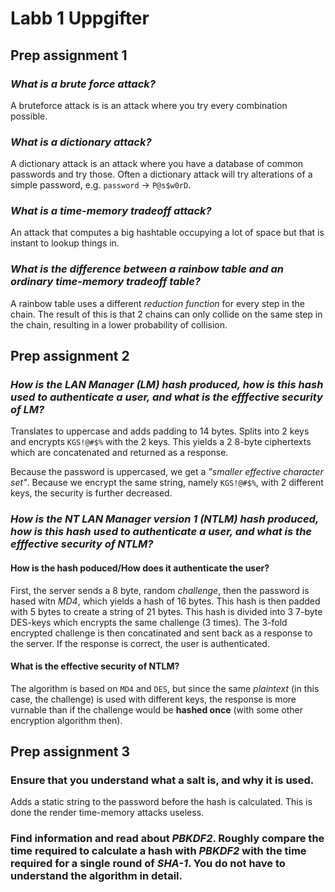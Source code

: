 # Labb 1 Uppgifter
## Prep assignment 1
### *What is a brute force attack?*
A bruteforce attack is is an attack where you try every combination possible.

### *What is a dictionary attack?*
A dictionary attack is an attack where you have a database of common passwords and try those. Often a dictionary attack will try alterations of a simple password, e.g. `password` -> `P@s$w0rD`.

### *What is a time-memory tradeoff attack?*
An attack that computes a big hashtable occupying a lot of space but that is instant to lookup things in.

### *What is the difference between a rainbow table and an ordinary time-memory tradeoff table?*
A rainbow table uses a different *reduction function* for every step in the chain. The result of
this is that 2 chains can only collide on the same step in the chain, resulting in a lower
probability of collision.



## Prep assignment 2
### *How is the LAN Manager (LM) hash produced, how is this hash used to authenticate a user, and what is the efffective security of LM?*
Translates to uppercase and adds padding to 14 bytes.
Splits into 2 keys and encrypts `KGS!@#$%` with the 2 keys. This yields a 2
8-byte ciphertexts which are concatenated and returned as a response.

Because the password is uppercased, we get a *"smaller effective character set"*. Because we encrypt the same string, namely `KGS!@#$%`, with 2 different keys, the security is further decreased.

### *How is the NT LAN Manager version 1 (NTLM) hash produced, how is this hash used to authenticate a user, and what is the efffective security of NTLM?*
#### How is the hash poduced/How does it authenticate the user?
First, the server sends a 8 byte, random *challenge*, then the password is hased witn *MD4*, which
yields a hash of 16 bytes. This hash is then padded with 5 bytes to create a string of 21 bytes.
This hash is divided into 3 7-byte DES-keys which encrypts the same challenge (3 times). The 3-fold
encrypted challenge is then concatinated and sent back as a response to the server. If the response
is correct, the user is authenticated.

#### What is the effective security of NTLM?
The algorithm is based on `MD4` and `DES`, but since the same *plaintext* (in
this case, the challenge) is used with different keys, the response is more
vurnable than if the challenge would be **hashed once** (with some other
encryption algorithm then).



## Prep assignment 3
### Ensure that you understand what a salt is, and why it is used.
Adds a static string to the password before the hash is calculated. This is
done the render time-memory attacks useless.

### Find information and read about *PBKDF2*. Roughly compare the time required to calculate a hash with *PBKDF2* with the time required for a single round of *SHA-1*. You do not have to understand the algorithm in detail.
